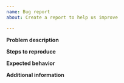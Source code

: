 ```yaml
---
name: Bug report
about: Create a report to help us improve

---
```


<!--
IMPORTANT: we are not accepting issues about Termux
installations running on Android 5.x-6.x.
-->

**Problem description**
<!-- 
A clear and concise description of what the problem is.
You may post screenshots in addition to description.
-->

**Steps to reproduce**
<!--
Steps to reproduce the behavior. Please post all necessary
commands that are needed to reproduce the issue.
-->

**Expected behavior**
<!--
A clear and concise description of what you expected to happen.
-->

**Additional information**
<!--
Post output of command `termux-info`.

Depending on problem, additional information may be requested:

1. Android warning/error log: `logcat -d "*:W"`.
2. Output of strace: `strace -fv -s 2048 -o strace.log {program name}`.
3. If program write it's own log files, you may need to attach them.

Please use the code formatting for all command outputs and logs.
-->
